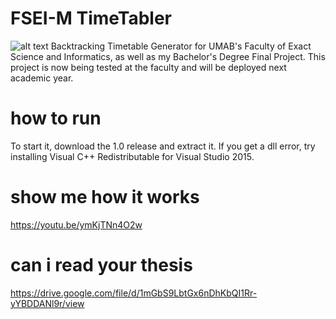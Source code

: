 # FSEI-M TimeTabler
![alt text](https://i.imgur.com/KZJL1Wl.gif)
Backtracking Timetable Generator for UMAB's Faculty of Exact Science and Informatics, as well as my Bachelor's Degree Final Project. This project is now being tested at the faculty and will be deployed next academic year.
# how to run
To start it, download the 1.0 release and extract it. If you get a dll error, try installing Visual C++ Redistributable for Visual Studio 2015.
# show me how it works 
https://youtu.be/ymKjTNn4O2w
# can i read your thesis 
https://drive.google.com/file/d/1mGbS9LbtGx6nDhKbQI1Rr-yYBDDANl9r/view


